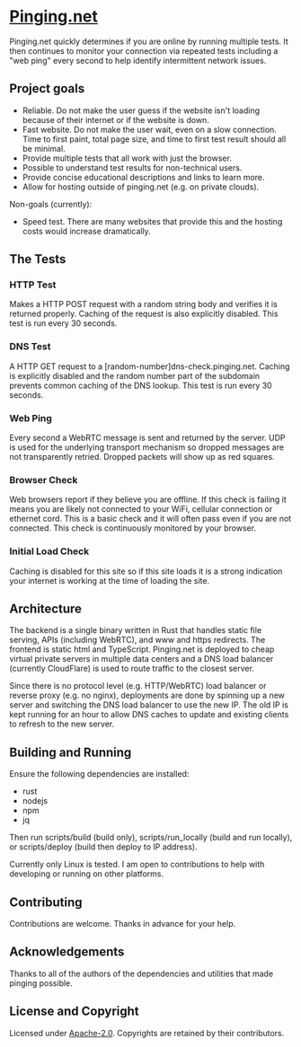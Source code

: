 # [Pinging.net](https://www.pinging.net)

Pinging.net quickly determines if you are online by running multiple tests. It then continues to
monitor your connection via repeated tests including a "web ping" every second to help identify
intermittent network issues.

## Project goals

- Reliable. Do not make the user guess if the website isn't loading because of their internet or if
  the website is down.
- Fast website. Do not make the user wait, even on a slow connection. Time to first paint, total
  page size, and time to first test result should all be minimal.
- Provide multiple tests that all work with just the browser.
- Possible to understand test results for non-technical users.
- Provide concise educational descriptions and links to learn more.
- Allow for hosting outside of pinging.net (e.g. on private clouds).

Non-goals (currently):

- Speed test. There are many websites that provide this and the hosting costs would increase
  dramatically.

## The Tests

### HTTP Test

Makes a HTTP POST request with a random string body and verifies it is returned properly. Caching of
the request is also explicitly disabled. This test is run every 30 seconds.

### DNS Test

A HTTP GET request to a [random-number]dns-check.pinging.net. Caching is explicitly disabled and the
random number part of the subdomain prevents common caching of the DNS lookup. This test is run
every 30 seconds.

### Web Ping

Every second a WebRTC message is sent and returned by the server. UDP is used for the underlying
transport mechanism so dropped messages are not transparently retried. Dropped packets will show up
as red squares.

### Browser Check

Web browsers report if they believe you are offline. If this check is failing it means you are
likely not connected to your WiFi, cellular connection or ethernet cord. This is a basic check and
it will often pass even if you are not connected. This check is continuously monitored by your
browser.

### Initial Load Check

Caching is disabled for this site so if this site loads it is a strong indication your internet is
working at the time of loading the site.

<!-- Please verify if changes to text should also be changed in about.html -->

## Architecture

The backend is a single binary written in Rust that handles static file serving, APIs (including
WebRTC), and www and https redirects. The frontend is static html and TypeScript. Pinging.net is
deployed to cheap virtual private servers in multiple data centers and a DNS load balancer
(currently CloudFlare) is used to route traffic to the closest server.

Since there is no protocol level (e.g. HTTP/WebRTC) load balancer or reverse proxy (e.g. no nginx),
deployments are done by spinning up a new server and switching the DNS load balancer to use the new
IP. The old IP is kept running for an hour to allow DNS caches to update and existing clients to
refresh to the new server.

## Building and Running

Ensure the following dependencies are installed:

- rust
- nodejs
- npm
- jq

Then run scripts/build (build only), scripts/run_locally (build and run locally), or scripts/deploy
(build then deploy to IP address).

Currently only Linux is tested. I am open to contributions to help with developing or running on
other platforms.

## Contributing

Contributions are welcome. Thanks in advance for your help.

## Acknowledgements

Thanks to all of the authors of the dependencies and utilities that made pinging possible.

## License and Copyright

Licensed under [Apache-2.0](http://www.apache.org/licenses/LICENSE-2.0). Copyrights are retained by
their contributors.
